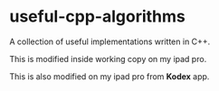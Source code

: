 # useful-cpp-algorithms
A collection of useful implementations written in C++.

This is modified inside working copy on my ipad pro.

This is also modified on my ipad pro from **Kodex** app. 